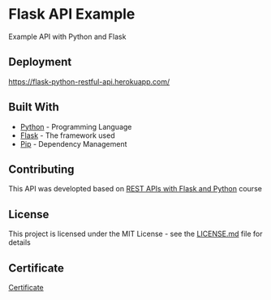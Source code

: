 # Flask API Example

Example API with Python and Flask

## Deployment

https://flask-python-restful-api.herokuapp.com/

## Built With

* [Python](https://www.python.org/) - Programming Language
* [Flask](http://flask.pocoo.org/) - The framework used
* [Pip](https://pypi.org/project/pip/) - Dependency Management

## Contributing

This API was developted based on [REST APIs with Flask and Python](https://www.udemy.com/rest-api-flask-and-python/) course 

## License

This project is licensed under the MIT License - see the [LICENSE.md](LICENSE.md) file for details

## Certificate

[Certificate](https://www.udemy.com/certificate/UC-CYMYZILZ/)
